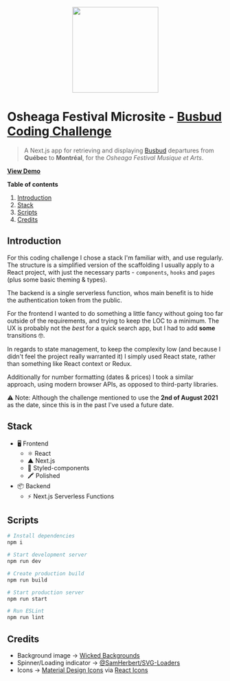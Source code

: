 <p align="center"><img src="https://cloud.githubusercontent.com/assets/1574577/12971188/13471bd0-d066-11e5-8729-f0ca5375752e.png" width="200px" /></p>

# Osheaga Festival Microsite - [Busbud Coding Challenge](https://github.com/busbud/coding-challenge-frontend-b)

> A Next.js app for retrieving and displaying [Busbud](https://busbud.com) departures from **Québec** to **Montréal**, for the _Osheaga Festival Musique et Arts_.

**[View Demo](https://brad-busbud-coding-challenge.herokuapp.com/)**

**Table of contents**

1. [Introduction](#introduction)
1. [Stack](#stack)
1. [Scripts](#scripts)
1. [Credits](#credits)

## Introduction

For this coding challenge I chose a stack I'm familiar with, and use regularly. The structure is a simplified version of the scaffolding I usually apply to a React project, with just the necessary parts - `components`, `hooks` and `pages` (plus some basic theming & types).

The backend is a single serverless function, whos main benefit is to hide the authentication token from the public.

For the frontend I wanted to do something a little fancy without going too far outside of the requirements, and trying to keep the LOC to a minimum. The UX is probably not the _best_ for a quick search app, but I had to add **some** transitions 🤓.

In regards to state management, to keep the complexity low (and because I didn't feel the project really warranted it) I simply used React state, rather than something like React context or Redux.

Additionally for number formatting (dates & prices) I took a similar approach, using modern browser APIs, as opposed to third-party libraries.

⚠️ Note: Although the challenge mentioned to use the **2nd of August 2021** as the date, since this is in the past I've used a future date.

## Stack

- 🖥 Frontend
  - ⚛️ React
  - ▲ Next.js
  - 💅 Styled-components
  - 🖍 Polished
- 📦 Backend
  - ⚡️ Next.js Serverless Functions

## Scripts

```bash
# Install dependencies
npm i

# Start development server
npm run dev

# Create production build
npm run build

# Start production server
npm run start

# Run ESLint
npm run lint
```

## Credits

- Background image → [Wicked Backgrounds](https://wickedbackgrounds.com/)
- Spinner/Loading indicator → [@SamHerbert/SVG-Loaders](https://github.com/SamHerbert/SVG-Loaders)
- Icons → [Material Design Icons](https://material.io/icons) via [React Icons](https://react-icons.github.io/react-icons/)
